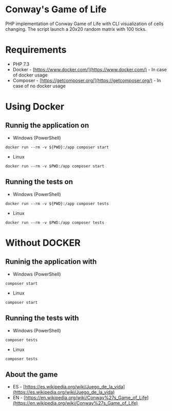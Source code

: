 Conway's Game of Life
=====================

PHP implementation of Conway Game of Life with CLI visualization of cells changing. 
The script launch a 20x20 random matrix with 100 ticks.

# Requirements
- PHP 7.3
- Docker - [https://www.docker.com/](https://www.docker.com/) - In case of docker usage
- Composer - [https://getcomposer.org/](https://getcomposer.org/) - In case of no docker usage

# Using Docker

## Runnig the application on

- Windows (PowerShell)

`docker run --rm -v ${PWD}:/app composer start`

- Linux

`docker run --rm -v $PWD:/app composer start`

## Running the tests on

- Windows (PowerShell)

`docker run --rm -v ${PWD}:/app composer tests`

- Linux

`docker run --rm -v $PWD:/app composer tests`

# Without DOCKER

## Runinig the application with

- Windows (PowerShell)

`composer start`

- Linux

`composer start`

## Running the tests with

- Windows (PowerShell)

`composer tests`

- Linux

`composer tests`

## About the game

* ES - [https://es.wikipedia.org/wiki/Juego_de_la_vida](https://es.wikipedia.org/wiki/Juego_de_la_vida)
* EN - [https://en.wikipedia.org/wiki/Conway%27s_Game_of_Life](https://en.wikipedia.org/wiki/Conway%27s_Game_of_Life)
